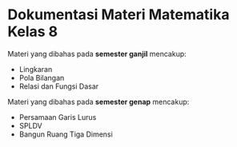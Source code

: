 # Dokumentasi Materi Matematika Kelas 8
Materi yang dibahas pada **semester ganjil** mencakup:
- Lingkaran
- Pola Bilangan
- Relasi dan Fungsi Dasar

Materi yang dibahas pada **semester genap** mencakup:
- Persamaan Garis Lurus
- SPLDV
- Bangun Ruang Tiga Dimensi